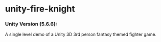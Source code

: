 # unity-fire-knight

### Unity Version (5.6.6):

A single level demo of a Unity 3D 3rd person fantasy themed fighter game.

